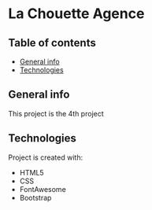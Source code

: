 # La Chouette Agence

## Table of contents
* [General info](#general-info)
* [Technologies](#technologies)

## General info
This project is the 4th project
	
## Technologies
Project is created with:
* HTML5
* CSS
* FontAwesome
* Bootstrap
